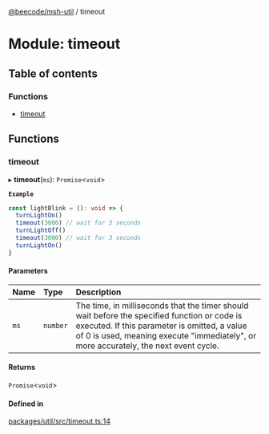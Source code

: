 [@beecode/msh-util](../README.md) / timeout

# Module: timeout

## Table of contents

### Functions

- [timeout](timeout.md#timeout)

## Functions

### timeout

▸ **timeout**(`ms`): `Promise`<`void`\>

**`Example`**

```ts
const lightBlink = (): void => {
  turnLightOn()
  timeout(3000) // wait for 3 seconds
  turnLightOff()
  timeout(3000) // wait for 3 seconds
  turnLightOn()
}
```

#### Parameters

| Name | Type | Description |
| :------ | :------ | :------ |
| `ms` | `number` | The time, in milliseconds that the timer should wait before the specified function or code is executed. If this parameter is omitted, a value of 0 is used, meaning execute "immediately", or more accurately, the next event cycle. |

#### Returns

`Promise`<`void`\>

#### Defined in

[packages/util/src/timeout.ts:14](https://github.com/beecode-rs/msh-util/blob/1217d8d/src/timeout.ts#L14)
